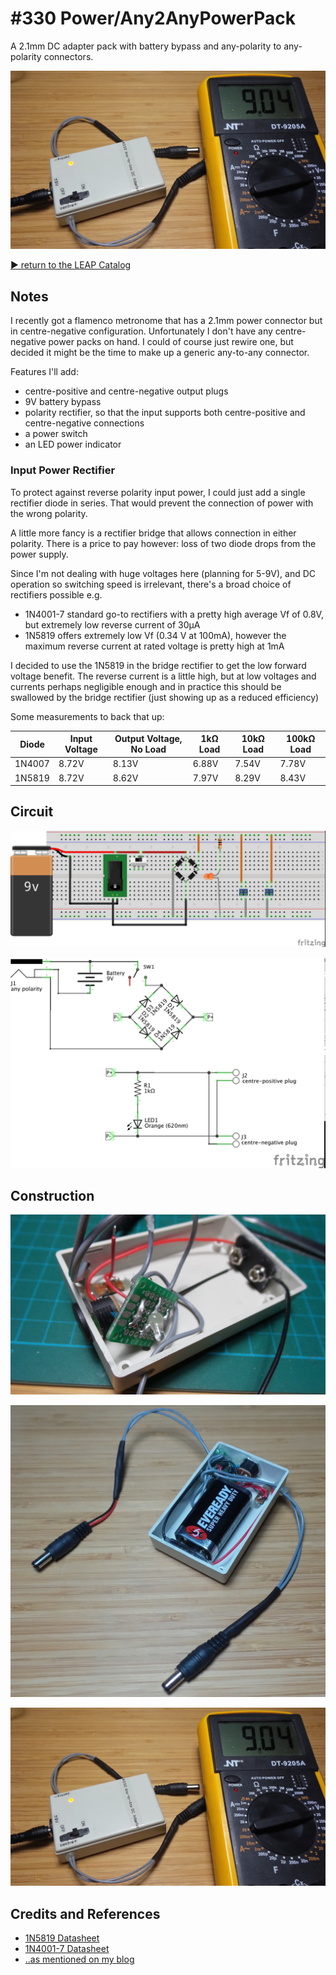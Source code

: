 # #330 Power/Any2AnyPowerPack

A 2.1mm DC adapter pack with battery bypass and any-polarity to any-polarity connectors.

![Build](./assets/Any2AnyPowerPack_build.jpg?raw=true)

[:arrow_forward: return to the LEAP Catalog](http://leap.tardate.com)

## Notes

I recently got a flamenco metronome that has a 2.1mm power connector but in centre-negative configuration.
Unfortunately I don't have any centre-negative power packs on hand. I could of course just rewire one,
but decided it might be the time to make up a generic any-to-any connector.

Features I'll add:

* centre-positive and centre-negative output plugs
* 9V battery bypass
* polarity rectifier, so that the input supports both centre-positive and centre-negative connections
* a power switch
* an LED power indicator

### Input Power Rectifier

To protect against reverse polarity input power, I could just add a single rectifier diode in series.
That would prevent the connection of power with the wrong polarity.

A little more fancy is a rectifier bridge that allows connection in either polarity.
There is a price to pay however: loss of two diode drops from the power supply.

Since I'm not dealing with huge voltages here (planning for 5-9V), and DC operation so switching speed is irrelevant,
there's a broad choice of rectifiers possible e.g.

* 1N4001-7 standard go-to rectifiers with a pretty high average Vf of 0.8V, but extremely low reverse current of 30µA
* 1N5819 offers extremely low Vf (0.34 V at 100mA), however the maximum reverse current at rated voltage is pretty high at 1mA

I decided to use the 1N5819 in the bridge rectifier to get the low forward voltage benefit.
The reverse current is a little high, but at low voltages and currents perhaps negligible enough and in practice this
should be swallowed by the bridge rectifier (just showing up as a reduced efficiency)

Some measurements to back that up:


| Diode  | Input Voltage | Output Voltage, No Load | 1kΩ Load | 10kΩ Load | 100kΩ Load |
|--------|---------------|-------------------------|----------|-----------|------------|
| 1N4007 | 8.72V         | 8.13V                   | 6.88V    | 7.54V     | 7.78V      |
| 1N5819 | 8.72V         | 8.62V                   | 7.97V    | 8.29V     | 8.43V      |


## Circuit

![Breadboard](./assets/Any2AnyPowerPack_bb.jpg?raw=true)

![Schematic](./assets/Any2AnyPowerPack_schematic.jpg?raw=true)

## Construction

![Any2AnyPowerPack_construction_1](./assets/Any2AnyPowerPack_construction_1.jpg?raw=true)

![Any2AnyPowerPack_construction_2](./assets/Any2AnyPowerPack_construction_2.jpg?raw=true)

![Build](./assets/Any2AnyPowerPack_build.jpg?raw=true)

## Credits and References
* [1N5819 Datasheet](http://www.futurlec.com/Diodes/1N5819.shtml)
* [1N4001-7 Datasheet](http://www.futurlec.com/Diodes/1N4001.shtml)
* [..as mentioned on my blog](http://blog.tardate.com/2017/08/leap330-any-to-an-polarity-dc-power-adapter.html)
